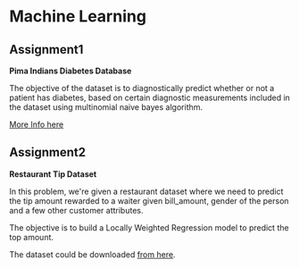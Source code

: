 # Machine Learning

## Assignment1 

**Pima Indians Diabetes Database**

The objective of the dataset is to diagnostically predict whether or not a patient has diabetes, based on certain diagnostic measurements included in the dataset using multinomial naive bayes algorithm.

[More Info here](https://www.kaggle.com/datasets/uciml/pima-indians-diabetes-database)


## Assignment2 

**Restaurant Tip Dataset**

In this problem, we're given a restaurant dataset where we need to predict the tip amount rewarded to a waiter given bill_amount, gender of the person and a few other customer attributes.

The objective is to build a Locally Weighted Regression model to predict the top amount.

The dataset could be downloaded [from here](https://drive.google.com/file/d/1YdjazxkOjfKnCKDO7GQpP0ZevYvdKR1j).